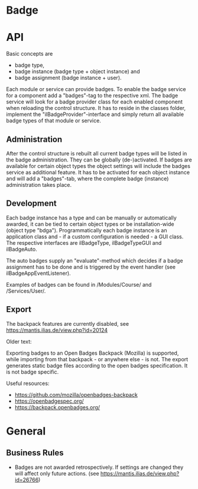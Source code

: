 # Badge

# API

Basic concepts are 
* badge type, 
* badge instance (badge type + object instance) and 
* badge assignment (badge instance + user).

Each module or service can provide badges. To enable the badge service for a component add a "badges"-tag to the respective xml.
The badge service will look for a badge provider class for each enabled component when reloading the control structure. 
It has to reside in the classes folder, implement the "ilBadgeProvider"-interface and simply return all available badge types of that module or service.

## Administration

After the control structure is rebuilt all current badge types will be listed in the badge administration. They can be globally (de-)activated.
If badges are available for certain object types the object settings will include the badges service as additional feature. 
It has to be activated for each object instance and will add a "badges"-tab, where the complete badge (instance) administration takes place.

## Development

Each badge instance has a type and can be manually or automatically awarded, it can be tied to certain object types or be installation-wide (object type "bdga").
Programmatically each badge instance is an application class and - if a custom configuration is needed - a GUI class. 
The respective interfaces are ilBadgeType, ilBadgeTypeGUI and ilBadgeAuto.

The auto badges supply an "evaluate"-method which decides if a badge assignment has to be done and is triggered by the event handler (see ilBadgeAppEventListener).

Examples of badges can be found in /Modules/Course/ and /Services/User/.

## Export

The backpack features are currently disabled, see
https://mantis.ilias.de/view.php?id=20124

Older text:

Exporting badges to an Open Badges Backpack (Mozilla) is supported, while importing from that backpack - or anywhere else - is not. 
The export generates static badge files according to the open badges specification. It is not badge specific.

Useful resources:
* https://github.com/mozilla/openbadges-backpack
* https://openbadgespec.org/
* https://backpack.openbadges.org/

# General

## Business Rules
* Badges are not awarded retrospectively. If settings are changed they will affect only future actions. (see https://mantis.ilias.de/view.php?id=26766)